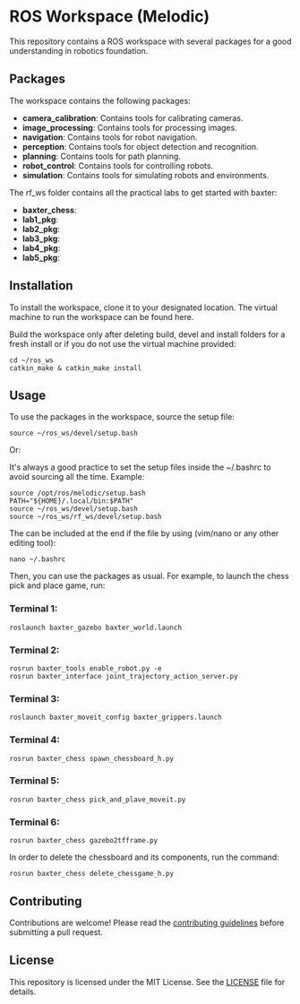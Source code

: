 # ROS Workspace (Melodic)

This repository contains a ROS workspace with several packages for a good understanding in robotics foundation. 

## Packages

The workspace contains the following packages:

* **camera_calibration**: Contains tools for calibrating cameras.
* **image_processing**: Contains tools for processing images.
* **navigation**: Contains tools for robot navigation.
* **perception**: Contains tools for object detection and recognition.
* **planning**: Contains tools for path planning.
* **robot_control**: Contains tools for controlling robots.
* **simulation**: Contains tools for simulating robots and environments.

The rf_ws folder contains all the practical labs to get started with baxter:
* **baxter_chess**:
* **lab1_pkg**:
* **lab2_pkg**:
* **lab3_pkg**:
* **lab4_pkg**:
* **lab5_pkg**:

## Installation

To install the workspace, clone it to your designated location. The virtual machine to run the workspace can be found here.

Build the workspace only after deleting build, devel and install folders for a fresh install or if you do not use the virtual machine provided:

```
cd ~/ros_ws
catkin_make & catkin_make install
```

## Usage

To use the packages in the workspace, source the setup file:

```
source ~/ros_ws/devel/setup.bash
```
Or:

It's always a good practice to set the setup files inside the ~/.bashrc to avoid sourcing all the time.
Example:
```
source /opt/ros/melodic/setup.bash
PATH="${HOME}/.local/bin:$PATH"
source ~/ros_ws/devel/setup.bash
source ~/ros_ws/rf_ws/devel/setup.bash
```

The can be included at the end if the file by using (vim/nano or any other editing tool):
```
nano ~/.bashrc
```

Then, you can use the packages as usual. For example, to launch the chess pick and place game, run:

### Terminal 1:
```
roslaunch baxter_gazebo baxter_world.launch
```
### Terminal 2:
```
rosrun baxter_tools enable_robot.py -e
rosrun baxter_interface joint_trajectory_action_server.py
```
### Terminal 3:
```
roslaunch baxter_moveit_config baxter_grippers.launch
```
### Terminal 4:
```
rosrun baxter_chess spawn_chessboard_h.py
```
### Terminal 5:
```
rosrun baxter_chess pick_and_plave_moveit.py
```
### Terminal 6:
```
rosrun baxter_chess gazebo2tfframe.py
```

In order to delete the chessboard and its components, run the command:
```
rosrun baxter_chess delete_chessgame_h.py
```


## Contributing

Contributions are welcome! Please read the [contributing guidelines](CONTRIBUTING.md) before submitting a pull request.

## License

This repository is licensed under the MIT License. See the [LICENSE](LICENSE) file for details.
